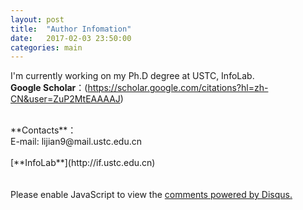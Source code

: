 ```yaml
---
layout: post
title:  "Author Infomation"
date:   2017-02-03 23:50:00
categories: main
---
```



I'm currently working on my Ph.D degree at USTC, InfoLab.
<br>
**Google Scholar**：(https://scholar.google.com/citations?hl=zh-CN&user=ZuP2MtEAAAAJ)<br>

<br>
**Contacts**：<br>
E-mail: lijian9@mail.ustc.edu.cn <br>
<br>
[**InfoLab**](http://if.ustc.edu.cn)<br>
<br>
<br>






<div id="disqus_thread"></div>
<script>

/**
*  RECOMMENDED CONFIGURATION VARIABLES: EDIT AND UNCOMMENT THE SECTION BELOW TO INSERT DYNAMIC VALUES FROM YOUR PLATFORM OR CMS.
*  LEARN WHY DEFINING THESE VARIABLES IS IMPORTANT: https://disqus.com/admin/universalcode/#configuration-variables*/
/*
var disqus_config = function () {
this.page.url = PAGE_URL;  // Replace PAGE_URL with your page's canonical URL variable
this.page.identifier = PAGE_IDENTIFIER; // Replace PAGE_IDENTIFIER with your page's unique identifier variable
};
*/
(function() { // DON'T EDIT BELOW THIS LINE
var d = document, s = d.createElement('script');
s.src = 'https://nathendrake.disqus.com/embed.js';
s.setAttribute('data-timestamp', +new Date());
(d.head || d.body).appendChild(s);
})();
</script>
<noscript>Please enable JavaScript to view the <a href="https://disqus.com/?ref_noscript">comments powered by Disqus.</a></noscript>

<br>
<br>

<script>
  (function(i,s,o,g,r,a,m){i['GoogleAnalyticsObject']=r;i[r]=i[r]||function(){
  (i[r].q=i[r].q||[]).push(arguments)},i[r].l=1*new Date();a=s.createElement(o),
  m=s.getElementsByTagName(o)[0];a.async=1;a.src=g;m.parentNode.insertBefore(a,m)
  })(window,document,'script','https://www.google-analytics.com/analytics.js','ga');

  ga('create', 'UA-101909927-1', 'auto');
  ga('send', 'pageview');

</script>
